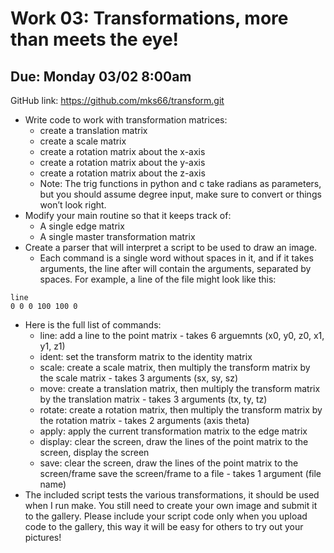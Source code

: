 # Work 03: Transformations, more than meets the eye!

## Due: Monday 03/02 8:00am

GitHub link: <https://github.com/mks66/transform.git>

- Write code to work with transformation matrices:
  - create a translation matrix
  - create a scale matrix
  - create a rotation matrix about the x-axis
  - create a rotation matrix about the y-axis
  - create a rotation matrix about the z-axis
  - Note: The trig functions in python and c take radians as parameters, but you should assume degree input, make sure to convert or things won’t look right.
- Modify your main routine so that it keeps track of:
  - A single edge matrix
  - A single master transformation matrix
- Create a parser that will interpret a script to be used to draw an image.
  - Each command is a single word without spaces in it, and if it takes arguments, the line after will contain the arguments, separated by spaces. For example, a line of the file might look like this:

```plaintext
line
0 0 0 100 100 0
```

- Here is the full list of commands:
  - line: add a line to the point matrix - takes 6 arguemnts (x0, y0, z0, x1, y1, z1)
  - ident: set the transform matrix to the identity matrix
  - scale: create a scale matrix, then multiply the transform matrix by the scale matrix - takes 3 arguments (sx, sy, sz)
  - move: create a translation matrix, then multiply the transform matrix by the translation matrix - takes 3 arguments (tx, ty, tz)
  - rotate: create a rotation matrix, then multiply the transform matrix by the rotation matrix - takes 2 arguments (axis theta)
  - apply: apply the current transformation matrix to the edge matrix
  - display: clear the screen, draw the lines of the point matrix to the screen, display the screen
  - save: clear the screen, draw the lines of the point matrix to the screen/frame save the screen/frame to a file - takes 1 argument (file name)
- The included script tests the various transformations, it should be used when I run make. You still need to create your own image and submit it to the gallery. Please include your script code only when you upload code to the gallery, this way it will be easy for others to try out your pictures!
